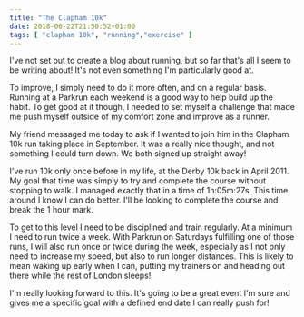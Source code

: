 ```yaml
---
title: "The Clapham 10k"
date: 2018-06-22T21:50:52+01:00
tags: [ "clapham 10k", "running","exercise" ]
---
```


I've not set out to create a blog about running, but so far that's all I seem to be writing about! It's not even something I'm particularly good at.

To improve, I simply need to do it more often, and on a regular basis. Running at a Parkrun each weekend is a good way to help build up the habit. To get good at it though, I needed to set myself a challenge that made me push myself outside of my comfort zone and improve as a runner.<!--more-->

My friend messaged me today to ask if I wanted to join him in the Clapham 10k run taking place in September. It was a really nice thought, and not something I could turn down. We both signed up straight away!

I've run 10k only once before in my life, at the Derby 10k back in April 2011. My goal that time was simply to try and complete the course without stopping to walk. I managed exactly that in a time of 1h:05m:27s. This time around I know I can do better. I'll be looking to complete the course and break the 1 hour mark.

To get to this level I need to be disciplined and train regularly. At a minimum I need to run twice a week. With Parkrun on Saturdays fulfilling one of those runs, I will also run once or twice during the week, especially as I not only need to increase my speed, but also to run longer distances. This is likely to mean waking up early when I can, putting my trainers on and heading out there while the rest of London sleeps!

I'm really looking forward to this. It's going to be a great event I'm sure and gives me a specific goal with a defined end date I can really push for!